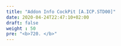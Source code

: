 ```yaml
---
title: "Addon Info CockPit [A.ICP.STD00]"
date: 2020-04-24T22:47:10+02:00
draft: false
weight : 50
pre: "<b>720. </b>"
---
```

